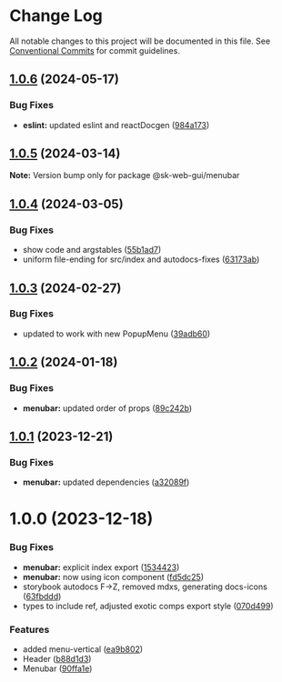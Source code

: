 # Change Log

All notable changes to this project will be documented in this file.
See [Conventional Commits](https://conventionalcommits.org) for commit guidelines.

## [1.0.6](https://github.com/Sundsvallskommun/web-shared-components/compare/@sk-web-gui/menubar@1.0.5...@sk-web-gui/menubar@1.0.6) (2024-05-17)

### Bug Fixes

- **eslint:** updated eslint and reactDocgen ([984a173](https://github.com/Sundsvallskommun/web-shared-components/commit/984a17371f052a0cbe23d01fd31722f0fa2a56eb))

## [1.0.5](https://github.com/Sundsvallskommun/web-shared-components/compare/@sk-web-gui/menubar@1.0.4...@sk-web-gui/menubar@1.0.5) (2024-03-14)

**Note:** Version bump only for package @sk-web-gui/menubar

## [1.0.4](https://github.com/Sundsvallskommun/web-shared-components/compare/@sk-web-gui/menubar@1.0.3...@sk-web-gui/menubar@1.0.4) (2024-03-05)

### Bug Fixes

- show code and argstables ([55b1ad7](https://github.com/Sundsvallskommun/web-shared-components/commit/55b1ad76e98d0319ca6e7c664e618186dce40936))
- uniform file-ending for src/index and autodocs-fixes ([63173ab](https://github.com/Sundsvallskommun/web-shared-components/commit/63173ab9474b4cb3bc97da6b780bdfb4ae65990c))

## [1.0.3](https://github.com/Sundsvallskommun/web-shared-components/compare/@sk-web-gui/menubar@1.0.2...@sk-web-gui/menubar@1.0.3) (2024-02-27)

### Bug Fixes

- updated to work with new PopupMenu ([39adb60](https://github.com/Sundsvallskommun/web-shared-components/commit/39adb609ca6493e4d8d69491266e4eef7cf6a8b4))

## [1.0.2](https://github.com/Sundsvallskommun/web-shared-components/compare/@sk-web-gui/menubar@1.0.1...@sk-web-gui/menubar@1.0.2) (2024-01-18)

### Bug Fixes

- **menubar:** updated order of props ([89c242b](https://github.com/Sundsvallskommun/web-shared-components/commit/89c242b0a89cf4d82c5376ed9c6f0a1c238150b9))

## [1.0.1](https://github.com/Sundsvallskommun/web-shared-components/compare/@sk-web-gui/menubar@1.0.0...@sk-web-gui/menubar@1.0.1) (2023-12-21)

### Bug Fixes

- **menubar:** updated dependencies ([a32089f](https://github.com/Sundsvallskommun/web-shared-components/commit/a32089f1ea95abe4f6c3a26d3824a5bd8d825acd))

# 1.0.0 (2023-12-18)

### Bug Fixes

- **menubar:** explicit index export ([1534423](https://github.com/Sundsvallskommun/web-shared-components/commit/15344235dfb32e3718dccff3e5d01138c221f5c3))
- **menubar:** now using icon component ([fd5dc25](https://github.com/Sundsvallskommun/web-shared-components/commit/fd5dc2516443e51bc140c2d8576d7d227527ba66))
- storybook autodocs F->Z, removed mdxs, generating docs-icons ([63fbddd](https://github.com/Sundsvallskommun/web-shared-components/commit/63fbddd93035115ae805d7e21ad73ef426e93a42))
- types to include ref, adjusted exotic comps export style ([070d499](https://github.com/Sundsvallskommun/web-shared-components/commit/070d4990ecea5d5ce90ebdd684a381bb8ad95861))

### Features

- added menu-vertical ([ea9b802](https://github.com/Sundsvallskommun/web-shared-components/commit/ea9b802ce58a1974e4128dd30c4d146de5ffb8b8))
- Header ([b88d1d3](https://github.com/Sundsvallskommun/web-shared-components/commit/b88d1d3dc1c7ec2c48d945a47a8d3c34a4e24e68))
- Menubar ([90ffa1e](https://github.com/Sundsvallskommun/web-shared-components/commit/90ffa1e869ee90aa95be1d155a65c2d42fd2edc9))
